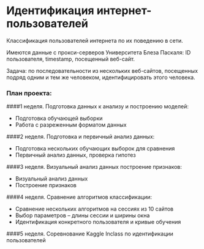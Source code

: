 # Идентификация интернет-пользователей
Классификация пользователей интернета по их поведению в сети.

Имеются данные с прокси-серверов Университета Блеза Паскаля: ID пользователя, timestamp, посещенный веб-сайт.

Задача: по последовательности из нескольких веб-сайтов, посещенных подряд одним и тем же человеком, идентифицировать этого человека.

### План проекта:

####1 неделя. Подготовка данных к анализу и построению моделей:
* Подготовка обучающей выборки
* Работа с разреженным форматом данных

####2 неделя. Подготовка и первичный анализ данных:
* Подготовка нескольких обучающих выборок для сравнения
* Первичный анализ данных, проверка гипотез

####3 неделя. Визуальный анализ данных построение признаков:
* Визуальный анализ данных
* Построение признаков

####4 неделя. Сравнение алгоритмов классификации:
* Сравнение нескольких алгоритмов на сессиях из 10 сайтов
* Выбор параметров – длины сессии и ширины окна
* Идентификация конкретного пользователя и кривые обучения

####5 неделя. Соревнование Kaggle Inclass по идентификации пользователей       


